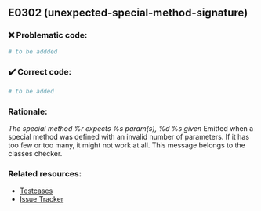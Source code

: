 ## E0302 (unexpected-special-method-signature)

### :x: Problematic code:

```python
# to be addded
```

### :heavy_check_mark: Correct code:

```python
# to be added
```

### Rationale:

 *The special method %r expects %s param(s), %d %s given*
  Emitted when a special method was defined with an invalid number of
  parameters. If it has too few or too many, it might not work at all. This
  message belongs to the classes checker.



### Related resources:

- [Testcases](#)
- [Issue Tracker](https://github.com/PyCQA/pylint/issues?q=is%3Aissue+%22unexpected-special-method-signature%22+OR+%22E0302%22)
